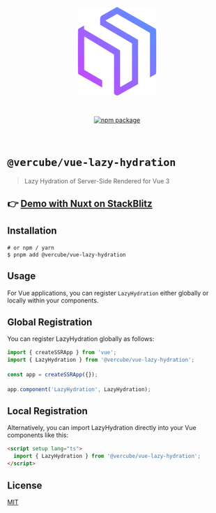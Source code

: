 <p align="center">
  <a href="https://github.com/OskarLebuda/vue-lazy-hydration" target="_blank" rel="noopener noreferrer">
    <img width="180" src="https://github.com/OskarLebuda/vue-lazy-hydration/blob/main/.github/assets/logo.png?raw=true" alt="Vercube logo">
  </a>
</p>
<br/>
<p align="center">
  <a href="https://www.npmjs.com/package/@vercube/vuenuxt-lazy-hydration"><img src="https://badgen.net/npm/v/@vercube/vue-lazy-hydration" alt="npm package"></a>
</p>
<br/>

# `@vercube/vue-lazy-hydration`

> Lazy Hydration of Server-Side Rendered for Vue 3

## 👉 [Demo with Nuxt on StackBlitz](https://stackblitz.com/edit/vercube-nuxt-lazy-hydration)

## Installation

```shell
# or npm / yarn
$ pnpm add @vercube/vue-lazy-hydration
```

## Usage
For Vue applications, you can register `LazyHydration` either globally or locally within your components.

## Global Registration
You can register LazyHydration globally as follows:

```typescript
import { createSSRApp } from 'vue';
import { LazyHydration } from '@vercube/vue-lazy-hydration';

const app = createSSRApp({});

app.component('LazyHydration', LazyHydration);
```

## Local Registration
Alternatively, you can import LazyHydration directly into your Vue components like this:

```html
<script setup lang="ts">
  import { LazyHydration } from '@vercube/vue-lazy-hydration';
</script>
```

## License

[MIT](http://opensource.org/licenses/MIT)